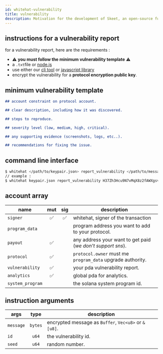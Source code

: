 ```yaml
---
id: whitehat-vulnerability
title: vulnerability
description: Motivation for the development of Skeet, an open-source full-stack serverless framework
---
```


## instructions for a vulnerability report

for a vulnerability report, here are the requirements :

- ⚠️ **you must follow the minimum vulnerability template** ⚠️
- a `.txt`file or [node.js]()
- use either our [cli tool]() or [javascript library]()
- encrypt the vulnerability for a **protocol encryption public key**.

## minimum vulnerability template

```md
## account constraint on protocol account.

## clear description, including how it was discovered.

## steps to reproduce.

## severity level (low, medium, high, critical).

## any supporting evidence (screenshots, logs, etc..).

## recommendations for fixing the issue.
```

## command line interface

```bash
$ whitehat </path/to/keypair.json> report_vulnerability </path/to/message.txt> <id> <seed>
// example :
$ whitehat keypair.json report_vulnerability H37Zh3Hcu9N7vMqX8z2fAWXgsvpdT5VCvw55DwHzcBTm HATo3yGickypg7QCZJjZAAMYNicGatoDp6b1WKuYx7vm message.txt 1 1
```

## account array

| name             | mut | sig | description                                                 |
| ---------------- | :-: | :-: | ----------------------------------------------------------- |
| `signer`         | ✅  | ✅  | whitehat, signer of the transaction                         |
| `program_data`   |     |     | program address you want to add to your protocol.           |
| `payout`         | ✅  |     | any address your want to get paid (_we don't support sns_). |
| `protocol`       | ✅  |     | `protocol.owner` must me `program_data` upgrade authority.  |
| `vulnerability`  | ✅  |     | your pda vulnerability report.                              |
| `analytics`      | ✅  |     | global pda for analytics.                                   |
| `system_program` |     |     | the solana system program id.                               |

## instruction arguments

| args      |  type   | description                                          |
| --------- | :-----: | ---------------------------------------------------- |
| `message` | `bytes` | encrypted message as `Buffer`, `Vec<u8>` or `&[u8]`. |
| `id`      |  `u64`  | the vulnerability id.                                |
| `seed`    |  `u64`  | random number.                                       |
